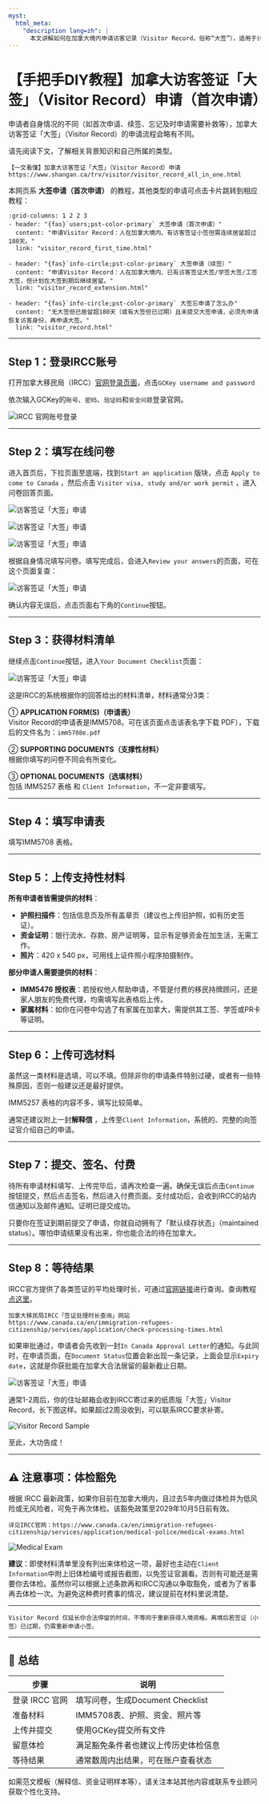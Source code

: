 ```yaml
---
myst:
  html_meta:
    "description lang=zh": |
      本文讲解如何在加拿大境内申请访客记录（Visitor Record，俗称“大签”），适用于计划在加拿大停留超过6个月的访客签证持有者。
---
```

# 【手把手DIY教程】加拿大访客签证「大签」（Visitor Record）申请（首次申请）

申请者自身情况的不同（如首次申请、续签、忘记及时申请需要补救等），加拿大访客签证「大签」（Visitor Record）的申请流程会略有不同。

请先阅读下文，了解相关背景知识和自己所属的类型。

```{admonition} 「上岸加拿大」独家内容
【一文看懂】加拿大访客签证「大签」（Visitor Record）申请
https://www.shangan.ca/trv/visitor/visitor_record_all_in_one.html
```

本网页系 **大签申请（首次申请）** 的教程，其他类型的申请可点击卡片跳转到相应教程：

```{gallery-grid}
:grid-columns: 1 2 2 3
- header: "{fas}`users;pst-color-primary` 大签申请（首次申请）"
  content: "申请Visitor Record：人在加拿大境内、有访客签证小签但需连续居留超过180天。"
  link: "visitor_record_first_time.html"

- header: "{fas}`info-circle;pst-color-primary` 大签申请（续签）"
  content: "申请Visitor Record：人在加拿大境内、已有访客签证大签/学签大签/工签大签，但计划在大签到期后继续居留。"
  link: "visitor_record_extension.html"

- header: "{fas}`info-circle;pst-color-primary` 大签忘申请了怎么办"
  content: "无大签但已居留超180天（或有大签但已过期）且未提交大签申请，必须先申请恢复访客身份，再申请大签。"
  link: "visitor_record.html"
```

---

## Step 1：登录IRCC账号

打开加拿大移民局（IRCC）<a href="https://www.canada.ca/en/immigration-refugees-citizenship/services/application/account.html" target="_blank">官网登录页面</a>，点击`GCKey username and password`

依次输入GCKey的`账号`、`密码`、`验证码`和`安全问题`登录官网。

![IRCC 官网账号登录](/_static/images/trv/visitor/visitor_record/01.png)

---

## Step 2：填写在线问卷

进入首页后，下拉页面至底端，找到`Start an application` 版块，点击 `Apply to come to Canada` ，然后点击 `Visitor visa, study and/or work permit` ，进入问卷回答页面。

![访客签证「大签」申请](/_static/images/trv/visitor/visitor_record/02.png)

![访客签证「大签」申请](/_static/images/trv/visitor/visitor_record/03.png)

![访客签证「大签」申请](/_static/images/trv/visitor/visitor_record/04.png)

根据自身情况填写问卷。填写完成后，会进入`Review your answers`的页面，可在这个页面复查：

![访客签证「大签」申请](/_static/images/trv/visitor/visitor_record/review.png)

确认内容无误后，点击页面右下角的`Continue`按钮。

---

## Step 3：获得材料清单

继续点击`Continue`按钮，进入`Your Document Checklist`页面：

![访客签证「大签」申请](/_static/images/trv/visitor/visitor_record/DocumentChecklist.png)

这是IRCC的系统根据你的回答给出的材料清单，材料通常分3类：

① **APPLICATION FORM(S)（申请表）**  
  Visitor Record的申请表是IMM5708。可在该页面点击该表名字下载 PDF），下载后的文件名为：`imm5708e.pdf`

② **SUPPORTING DOCUMENTS（支撑性材料）**  
   根据你填写的问卷不同会有所变化。

③ **OPTIONAL DOCUMENTS（选填材料）**  
   包括 IMM5257 表格 和 `Client Information`，不一定非要填写。

---

## Step 4：填写申请表

填写IMM5708 表格。

---

## Step 5：上传支持性材料

**所有申请者皆需提供的材料**：

- **护照扫描件**：包括信息页及所有盖章页（建议也上传旧护照，如有历史签证）。
- **资金证明**：银行流水、存款、房产证明等，显示有足够资金在加生活，无需工作。
- **照片**：420 x 540 px，可用线上证件照小程序拍摄制作。

**部分申请人需要提供的材料**：

- **IMM5476 授权表**：若授权他人帮助申请，不管是付费的移民持牌顾问，还是家人朋友的免费代理，均需填写此表格后上传。
- **家属材料**：如你在问卷中勾选了有家属在加拿大，需提供其工签、学签或PR卡等证明。


---

## Step 6：上传可选材料

虽然这一类材料是选填，可以不填。但除非你的申请条件特别过硬，或者有一些特殊原因，否则一般建议还是最好提供。

IMM5257 表格的内容不多，填写比较简单。

通常还建议附上一封**解释信** ，上传至`Client Information`，系统的、完整的向签证官介绍自己的申请。

---

## Step 7：提交、签名、付费

待所有申请材料填写、上传完毕后，请再次检查一遍。确保无误后点击`Continue`按钮提交，然后点击签名，然后进入付费页面。支付成功后，会收到IRCC的站内信通知以及邮件通知。证明已提交成功。

只要你在签证到期前提交了申请，你就自动拥有了「默认续存状态」（maintained status）。哪怕申请结果没有出来，你也能合法的待在加拿大。

---

## Step 8：等待结果

IRCC官方提供了各类签证的平均处理时长，可通过<a href="https://www.canada.ca/en/immigration-refugees-citizenship/services/application/check-processing-times.html" target="_blank">官网链接</a>进行查询。查询教程<a href="https://www.shangan.ca/guide/tools_official/ircc_process_time.html" target="_blank">点这里</a>。

```{admonition} 官网
加拿大移民局IRCC「签证处理时长查询」网站
https://www.canada.ca/en/immigration-refugees-citizenship/services/application/check-processing-times.html
```

如果审批通过，申请者会先收到一封`In Canada Approval Letter`的通知。与此同时，在申请页面，在`Document Status`位置会新出现一条记录，上面会显示`Expiry date`，这就是你获批能在加拿大合法居留的最新截止日期。

![访客签证「大签」申请](/_static/images/trv/visitor/visitor_record/05.png)


通常1-2周后，你的住址邮箱会收到IRCC寄过来的纸质版「大签」Visitor Record，长下图这样。如果超过2周没收到，可以联系IRCC要求补寄。

![Visitor Record Sample](/_static/images/trv/visitor/visitor_record/VisitorRecordSample.png)

至此，大功告成！

---

## ⚠️ 注意事项：体检豁免

根据 IRCC 最新政策，如果你目前在加拿大境内，且过去5年内做过体检并为低风险或无风险者，可免于再次体检。该豁免政策至2029年10月5日前有效。

```{admonition} 体检豁免政策
详见IRCC官网：https://www.canada.ca/en/immigration-refugees-citizenship/services/application/medical-police/medical-exams.html
```

![Medical Exam](/_static/images/trv/visitor/visitor_record/06.png)

**建议**：即使材料清单里没有列出来体检这一项，最好也主动在`Client Information`中附上旧体检编号或报告截图，以免签证官漏看。否则有可能还是需要你去体检。虽然你可以根据上述条款再和IRCC沟通以争取豁免，或者为了省事再去体检一次。为避免这种费时费事的情况，建议提前在材料里说清楚。

---

```{important}
Visitor Record 仅延长你合法停留的时间，不等同于重新获得入境资格。离境后若签证（小签）已过期，仍需重新申请小签。
```

---

## 📌 总结

| 步骤 | 说明 |
|------|------|
| 登录 IRCC 官网 | 填写问卷，生成Document Checklist |
| 准备材料 | IMM5708表、护照、资金、照片等 |
| 上传并提交 | 使用GCKey提交所有文件 |
| 留意体检 | 满足豁免条件者也建议上传历史体检信息 |
| 等待结果 | 通常数周内出结果，可在账户查看状态 |

<div class="dividing-line"></div>

如需范文模板（解释信、资金证明样本等），请关注本站其他内容或联系专业顾问获取个性化支持。